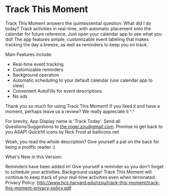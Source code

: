 Track This Moment
===============

Track This Moment answers the quintessential question: What did I do today? Track activities in real-time, with automatic placement onto the calendar for future reference. Just open your calendar app to see what you did! The app features simple, customizable event labeling that makes tracking the day a breeze, as well as reminders to keep you on track.

Main Features include:

* Real-time event tracking
* Customizable reminders
* Background operation
* Automatic scheduling to your default calendar (use calendar app to view)
* Convenient AutoFills for event descriptions
* No ads

Thank you so much for using Track This Moment! If you liked it and have a moment, perhaps leave us a review? We really appreciate it ^.^

For brevity, App Display name is 'Track Today'.
Send all Questions/Suggestions to the.roger.zou@gmail.com. Promise to get back to you ASAP!
Quickfill icons by Nick Frost at ballicons.net

Woah, you read the whole description? Give yourself a pat on the back for being a prolific reader :)

What's New in this Version: 

Reminders have been added in! Give yourself a reminder so you don't forget to schedule your activities. 
Background usage! Track This Moment will continue to keep track of your real-time activities even when terminated.
Privacy Policy: http://www.hcs.harvard.edu/rzou/track-this-moment/track-this-moment-privacy-policy.pdf
